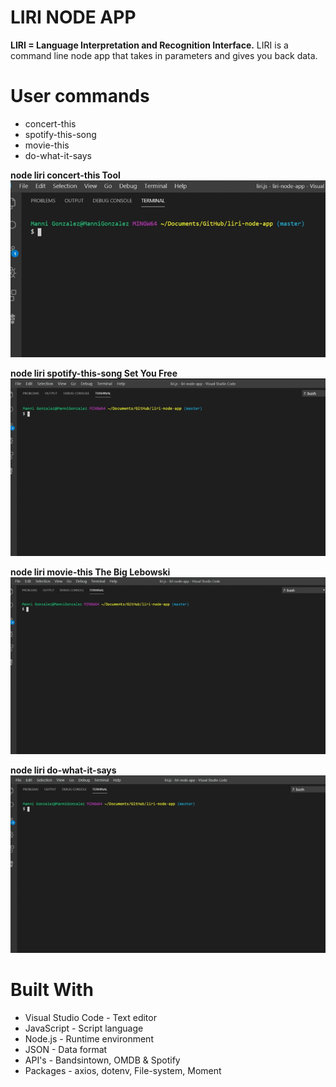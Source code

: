 # LIRI NODE APP

**LIRI = Language Interpretation and Recognition Interface.**
LIRI is a command line node app that takes in parameters and gives you back data.

# User commands

- concert-this
- spotify-this-song
- movie-this
- do-what-it-says

**node liri concert-this Tool**
![alt text](./images/concertThis.gif "concert-this command example")

**node liri spotify-this-song Set You Free**
![alt text](./images/spotifyThis.gif "spotify-this-song command example")

**node liri movie-this The Big Lebowski**
![alt text](./images/movieThis.gif "movie-this command example")

**node liri do-what-it-says**
![alt text](./images/doWhatItSays.gif "do-what-it-says command example")

# Built With

- Visual Studio Code - Text editor
- JavaScript - Script language
- Node.js - Runtime environment
- JSON - Data format
- API's - Bandsintown, OMDB & Spotify
- Packages - axios, dotenv, File-system, Moment
